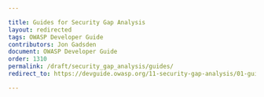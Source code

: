 ```yaml
---

title: Guides for Security Gap Analysis
layout: redirected
tags: OWASP Developer Guide
contributors: Jon Gadsden
document: OWASP Developer Guide
order: 1310
permalink: /draft/security_gap_analysis/guides/
redirect_to: https://devguide.owasp.org/11-security-gap-analysis/01-guides/

---
```

